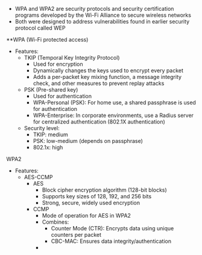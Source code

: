 - WPA and WPA2 are security protocols and security certification programs developed by the Wi-Fi Alliance to secure wireless networks
- Both were designed to address vulnerabilities found in earlier security protocol called WEP

**WPA (Wi-Fi protected access)
- Features:
	- TKIP (Temporal Key Integrity Protocol)
		- Used for encryption
		- Dynamically changes the keys used to encrypt every packet
		- Adds a per-packet key mixing function, a message integrity check, and other measures to prevent replay attacks
	- PSK (Pre-shared key)
		- Used for authentication
		- WPA-Personal (PSK): For home use, a shared passphrase is used for authentication
		- WPA-Enterprise: In corporate environments, use a Radius server for centralized authentication (802.1X authentication)
	- Security level:
		- TKIP: medium
		- PSK: low-medium (depends on passphrase)
		- 802.1x: high

WPA2 
- Features:
	- AES-CCMP
		- AES
			- Block cipher encryption algorithm (128-bit blocks)
			- Supports key sizes of 128, 192, and 256 bits
			- Strong, secure, widely used encryption
		- CCMP
			- Mode of operation for AES in WPA2
			- Combines:
				- Counter Mode (CTR): Encrypts data using unique counters per packet
				- CBC-MAC: Ensures data integrity/authentication
			- 

